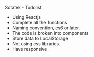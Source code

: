 Sotatek - Todolist


- Using Reactjs 
- Complete all the functions
- Naming convention, es6 or later.
- The code is broken into components
- Store data to LocalStorage
- Not using css libraries.
- Have responsive.